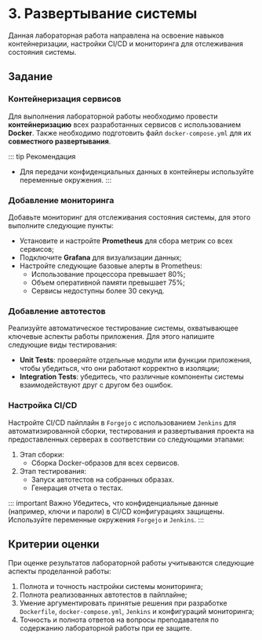 # 3. Развертывание системы

Данная лабораторная работа направлена на освоение навыков контейнеризации, настройки CI/CD и мониторинга для отслеживания состояния системы.

## Задание

### Контейнеризация сервисов

Для выполнения лабораторной работы необходимо провести **контейнеризацию** всех разработанных сервисов с использованием **Docker**. Также необходимо подготовить файл `docker-compose.yml` для их **совместного развертывания**.

::: tip Рекомендация
- Для передачи конфиденциальных данных в контейнеры используйте переменные окружения.
:::

### Добавление мониторинга

Добавьте мониторинг для отслеживания состояния системы, для этого выполните следующие пункты:
- Установите и настройте **Prometheus** для сбора метрик со всех сервисов;
- Подключите **Grafana** для визуализации данных;
- Настройте следующие базовые алерты в Prometheus:
  - Использование процессора превышает 80%;
  - Объем оперативной памяти превышает 75%;
  - Сервисы недоступны более 30 секунд.

### Добавление автотестов

Реализуйте автоматическое тестирование системы, охватывающее ключевые аспекты работы приложения. Для этого напишите следующие виды тестирования:

- **Unit Tests**: проверяйте отдельные модули или функции приложения, чтобы убедиться, что они работают корректно в изоляции;
- **Integration Tests**: убедитесь, что различные компоненты системы взаимодействуют друг с другом без ошибок.

### Настройка CI/CD

Настройте CI/CD пайплайн в `Forgejo` с использованием `Jenkins` для автоматизированной сборки, тестирования и развертывания проекта на предоставленных серверах в соответствии со следующими этапами:

1. Этап сборки:
   - Сборка Docker-образов для всех сервисов.
2. Этап тестирования:
   - Запуск автотестов на собранных образах.
   - Генерация отчета о тестах.

::: important Важно
Убедитесь, что конфиденциальные данные (например, ключи и пароли) в CI/CD конфигурациях защищены. Используйте переменные окружения `Forgejo` и `Jenkins`.
:::

## Критерии оценки

При оценке результатов лабораторной работы учитываются следующие аспекты проделанной работы:

1. Полнота и точность настройки системы мониторинга;
1. Полнота реализованных автотестов в пайплайне;
1. Умение аргументировать принятые решения при разработке `Dockerfile`, `docker-compose.yml`, `Jenkins` и конфигураций мониторинга;
1. Точность и полнота ответов на вопросы преподавателя по содержанию лабораторной работы при ее защите.
